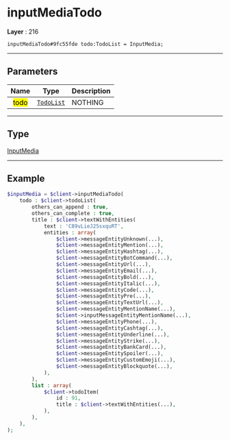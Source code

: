 # inputMediaTodo

**Layer** : 216

```tl
inputMediaTodo#9fc55fde todo:TodoList = InputMedia;
```

---

## Parameters

| Name | Type | Description |
| :---: | :---: | :--- |
| <mark>todo</mark> | [`TodoList`](type/TodoList) | NOTHING |

---

## Type

[InputMedia](type/InputMedia)

---

## Example

```php
$inputMedia = $client->inputMediaTodo(
	todo : $client->todoList(
		others_can_append : true,
		others_can_complete : true,
		title : $client->textWithEntities(
			text : 'C89vLieJ25sxquRT',
			entities : array(
				$client->messageEntityUnknown(...),
				$client->messageEntityMention(...),
				$client->messageEntityHashtag(...),
				$client->messageEntityBotCommand(...),
				$client->messageEntityUrl(...),
				$client->messageEntityEmail(...),
				$client->messageEntityBold(...),
				$client->messageEntityItalic(...),
				$client->messageEntityCode(...),
				$client->messageEntityPre(...),
				$client->messageEntityTextUrl(...),
				$client->messageEntityMentionName(...),
				$client->inputMessageEntityMentionName(...),
				$client->messageEntityPhone(...),
				$client->messageEntityCashtag(...),
				$client->messageEntityUnderline(...),
				$client->messageEntityStrike(...),
				$client->messageEntityBankCard(...),
				$client->messageEntitySpoiler(...),
				$client->messageEntityCustomEmoji(...),
				$client->messageEntityBlockquote(...),
			),
		),
		list : array(
			$client->todoItem(
				id : 91,
				title : $client->textWithEntities(...),
			),
		),
	),
);
```